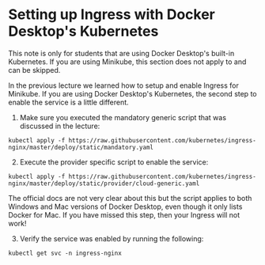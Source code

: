 # Setting up Ingress with Docker Desktop's Kubernetes

This note is only for students that are using Docker Desktop's built-in Kubernetes. If you are using Minikube, this section does not apply to and can be skipped.

In the previous lecture we learned how to setup and enable Ingress for Minikube. If you are using Docker Desktop's Kubernetes, the second step to enable the service is a little different.

1. Make sure you executed the mandatory generic script that was discussed in the lecture:

`kubectl apply -f https://raw.githubusercontent.com/kubernetes/ingress-nginx/master/deploy/static/mandatory.yaml`
 
2. Execute the provider specific script to enable the service:

`kubectl apply -f https://raw.githubusercontent.com/kubernetes/ingress-nginx/master/deploy/static/provider/cloud-generic.yaml`
 
The official docs are not very clear about this but the script applies to both Windows and Mac versions of Docker Desktop, even though it only lists Docker for Mac. If you have missed this step, then your Ingress will not work!

3. Verify the service was enabled by running the following:

`kubectl get svc -n ingress-nginx`